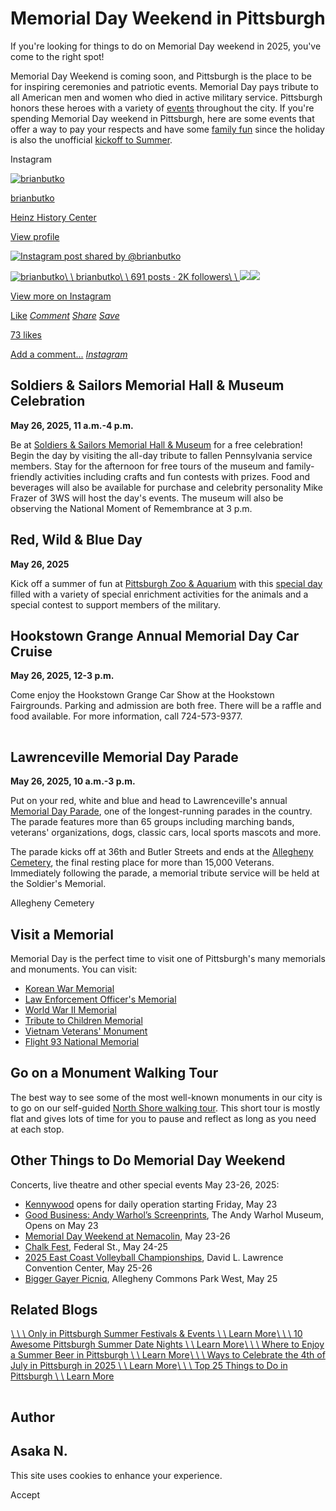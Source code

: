 # Memorial Day Weekend in Pittsburgh

If you're looking for things to do on Memorial Day weekend in 2025, you've come to the right spot!

Memorial Day Weekend is coming soon, and Pittsburgh is the place to be for inspiring ceremonies and patriotic events. Memorial Day pays tribute to all American men and women who died in active military service. Pittsburgh honors these heroes with a variety of [events](https://www.visitpittsburgh.com/events-festivals/) throughout the city. If you're spending Memorial Day weekend in Pittsburgh, here are some events that offer a way to pay your respects and have some [family fun](https://www.visitpittsburgh.com/things-to-do/family-fun/) since the holiday is also the unofficial [kickoff to Summer](https://www.visitpittsburgh.com/plan-your-trip/weather/summer-in-pittsburgh/).

Instagram

[![brianbutko](https://scontent.cdninstagram.com/v/t51.2885-19/474141679_1790887898330795_2354106273209708842_n.jpg?stp=dst-jpg_s150x150_tt6&efg=eyJ2ZW5jb2RlX3RhZyI6InByb2ZpbGVfcGljLmRqYW5nby4xMDQ4LmMyIn0&_nc_ht=scontent.cdninstagram.com&_nc_cat=111&_nc_oc=Q6cZ2QEiRDKqrJ5piYQyalNDGOc3ejwzn66fTW3RDqYL5DZMi5x2TMPk4F7WMwroMSjIAQo&_nc_ohc=Wp0z-cV9Kg8Q7kNvwGg51Lj&_nc_gid=utM0oN6XgDH-VDafmx8J4A&edm=APs17CUBAAAA&ccb=7-5&oh=00_AffHcDEbDNJLG2Vbk9rcvD-ctH4ynL0L-ccS6XPTTWG-1Q&oe=68EB2404&_nc_sid=10d13b)](https://www.instagram.com/stories/brianbutko/?utm_source=ig_embed&ig_rid=d5c1f6a8-ea7b-4c59-a43e-56035be7228f)

[brianbutko](https://www.instagram.com/brianbutko/?utm_source=ig_embed&ig_rid=d5c1f6a8-ea7b-4c59-a43e-56035be7228f)

[Heinz History Center](https://www.instagram.com/explore/locations/399338/heinz-history-center/?utm_source=ig_embed&ig_rid=d5c1f6a8-ea7b-4c59-a43e-56035be7228f)

[View profile](https://www.instagram.com/brianbutko/?utm_source=ig_embed&ig_rid=d5c1f6a8-ea7b-4c59-a43e-56035be7228f)

[![Instagram post shared by @brianbutko](https://scontent.cdninstagram.com/v/t51.2885-15/46985337_293997657893735_3584032567659456270_n.jpg?stp=dst-jpg_e35_s1080x1080_tt6&_nc_ht=scontent.cdninstagram.com&_nc_cat=111&_nc_oc=Q6cZ2QEiRDKqrJ5piYQyalNDGOc3ejwzn66fTW3RDqYL5DZMi5x2TMPk4F7WMwroMSjIAQo&_nc_ohc=xsevs14ALZcQ7kNvwEeoMPv&_nc_gid=utM0oN6XgDH-VDafmx8J4A&edm=APs17CUBAAAA&ccb=7-5&oh=00_AfcuVUwPTMoaEVPmvjntT9b7BLmgUwReaqGUwbLytq2TcQ&oe=68EB1E9C&_nc_sid=10d13b)](https://www.instagram.com/p/BrGF425hc36/?utm_source=ig_embed&ig_rid=d5c1f6a8-ea7b-4c59-a43e-56035be7228f)

[![brianbutko](https://scontent.cdninstagram.com/v/t51.2885-19/474141679_1790887898330795_2354106273209708842_n.jpg?stp=dst-jpg_s150x150_tt6&efg=eyJ2ZW5jb2RlX3RhZyI6InByb2ZpbGVfcGljLmRqYW5nby4xMDQ4LmMyIn0&_nc_ht=scontent.cdninstagram.com&_nc_cat=111&_nc_oc=Q6cZ2QEiRDKqrJ5piYQyalNDGOc3ejwzn66fTW3RDqYL5DZMi5x2TMPk4F7WMwroMSjIAQo&_nc_ohc=Wp0z-cV9Kg8Q7kNvwGg51Lj&_nc_gid=utM0oN6XgDH-VDafmx8J4A&edm=APs17CUBAAAA&ccb=7-5&oh=00_AffHcDEbDNJLG2Vbk9rcvD-ctH4ynL0L-ccS6XPTTWG-1Q&oe=68EB2404&_nc_sid=10d13b)\\
\\
brianbutko\\
\\
691 posts · 2K followers\\
\\
![](https://scontent.cdninstagram.com/v/t51.2885-15/561226723_18422580622107223_765364929164082643_n.jpg?stp=c0.158.1224.1224a_dst-jpg_e35_s240x240_tt6&efg=eyJ2ZW5jb2RlX3RhZyI6ImltYWdlX3VybGdlbi4xMjI0eDE1NDEuc2RyLmY4Mjc4Ny5kZWZhdWx0X2ltYWdlLmMyIn0&_nc_ht=scontent.cdninstagram.com&_nc_cat=107&_nc_oc=Q6cZ2QEiRDKqrJ5piYQyalNDGOc3ejwzn66fTW3RDqYL5DZMi5x2TMPk4F7WMwroMSjIAQo&_nc_ohc=fs1vgu_1ecAQ7kNvwEiFUYp&_nc_gid=utM0oN6XgDH-VDafmx8J4A&edm=APs17CUBAAAA&ccb=7-5&oh=00_Affkiq2_EAut0kZFEoQGJ6uG6Z6mR4I0BbFSH1mTDyoD3Q&oe=68EAF656&_nc_sid=10d13b)![](https://scontent.cdninstagram.com/v/t51.2885-15/553581174_18504153574070930_4528497514066441623_n.jpg?stp=dst-jpg_e35_s240x240_tt6&efg=eyJ2ZW5jb2RlX3RhZyI6ImltYWdlX3VybGdlbi4xMDgweDEwODAuc2RyLmY4Mjc4Ny5kZWZhdWx0X2ltYWdlLmMyIn0&_nc_ht=scontent.cdninstagram.com&_nc_cat=102&_nc_oc=Q6cZ2QEiRDKqrJ5piYQyalNDGOc3ejwzn66fTW3RDqYL5DZMi5x2TMPk4F7WMwroMSjIAQo&_nc_ohc=hh04zG5TLkwQ7kNvwHxg2JT&_nc_gid=utM0oN6XgDH-VDafmx8J4A&edm=APs17CUBAAAA&ccb=7-5&oh=00_Afc_Qf20rTs-oLDL0_3fLda740s1bG3mHR6RgDbMbNGGfQ&oe=68EB1309&_nc_sid=10d13b)](https://www.instagram.com/brianbutko/?utm_source=ig_embed&ig_rid=d5c1f6a8-ea7b-4c59-a43e-56035be7228f)

[View more on Instagram](https://www.instagram.com/brianbutko/?utm_source=ig_embed&ig_rid=d5c1f6a8-ea7b-4c59-a43e-56035be7228f)

[Like](https://www.instagram.com/p/BrGF425hc36/?utm_source=ig_embed&ig_rid=d5c1f6a8-ea7b-4c59-a43e-56035be7228f) [_Comment_](https://www.instagram.com/p/BrGF425hc36/?utm_source=ig_embed&ig_rid=d5c1f6a8-ea7b-4c59-a43e-56035be7228f) [_Share_](https://www.instagram.com/p/BrGF425hc36/?utm_source=ig_embed&ig_rid=d5c1f6a8-ea7b-4c59-a43e-56035be7228f) [_Save_](https://www.instagram.com/p/BrGF425hc36/?utm_source=ig_embed&ig_rid=d5c1f6a8-ea7b-4c59-a43e-56035be7228f)

[73 likes](https://www.instagram.com/p/BrGF425hc36/?utm_source=ig_embed&ig_rid=d5c1f6a8-ea7b-4c59-a43e-56035be7228f)

[Add a comment...](https://www.instagram.com/p/BrGF425hc36/?utm_source=ig_embed&ig_rid=d5c1f6a8-ea7b-4c59-a43e-56035be7228f) [_Instagram_](https://www.instagram.com/p/BrGF425hc36/?utm_source=ig_embed&ig_rid=d5c1f6a8-ea7b-4c59-a43e-56035be7228f)

## Soldiers & Sailors Memorial Hall & Museum Celebration

**May 26, 2025, 11 a.m.-4 p.m.**

Be at [Soldiers & Sailors Memorial Hall & Museum](https://www.soldiersandsailorshall.org/event/memorial-day-ceremony-celebration-3/?instance_id=367) for a free celebration! Begin the day by visiting the all-day tribute to fallen Pennsylvania service members. Stay for the afternoon for free tours of the museum and family-friendly activities including crafts and fun contests with prizes. Food and beverages will also be available for purchase and celebrity personality Mike Frazer of 3WS will host the day's events. The museum will also be observing the National Moment of Remembrance at 3 p.m.

## Red, Wild & Blue Day

**May 26, 2025**

Kick off a summer of fun at [Pittsburgh Zoo & Aquarium](https://www.visitpittsburgh.com/blog/insiders-guide-pittsburgh-zoo-ppg-aquarium/) with this [special day](https://www.pittsburghzoo.org/event/red-wild-blue-day/) filled with a variety of special enrichment activities for the animals and a special contest to support members of the military.

## Hookstown Grange Annual Memorial Day Car Cruise

**May 26, 2025, 12-3 p.m.**

Come enjoy the Hookstown Grange Car Show at the Hookstown Fairgrounds. Parking and admission are both free. There will be a raffle and food available. For more information, call 724-573-9377.

![A man on stilts wearing a red and white pinstripe pants and top hat, and a navy blazer at the Lawrenceville Memorial Day Parade](data:image/svg+xml;charset=utf-8,%3Csvg%20xmlns%3D%27http%3A%2F%2Fwww.w3.org%2F2000%2Fsvg%27%20width%3D%271%27%20height%3D%271%27%20style%3D%27background%3Atransparent%27%2F%3E)

## Lawrenceville Memorial Day Parade

**May 26, 2025, 10 a.m.-3 p.m.**

Put on your red, white and blue and head to Lawrenceville's annual [Memorial Day Parade](http://alleghenycemetery.com/index.php/news-events/), one of the longest-running parades in the country. The parade features more than 65 groups including marching bands, veterans' organizations, dogs, classic cars, local sports mascots and more.

The parade kicks off at 36th and Butler Streets and ends at the [Allegheny Cemetery](https://alleghenycemetery.com/), the final resting place for more than 15,000 Veterans. Immediately following the parade, a memorial tribute service will be held at the Soldier's Memorial.

Allegheny Cemetery

## Visit a Memorial

Memorial Day is the perfect time to visit one of Pittsburgh's many memorials and monuments. You can visit:

- [Korean War Memorial](https://www.google.com/maps/place/Korean+War+Memorial/@40.4456889,-80.0080784,15z/data=!4m2!3m1!1s0x0:0xbd298b363aee0931?sa=X&ved=2ahUKEwiC-LbV_bn3AhVZkIkEHWvVDJsQ_BJ6BAhnEAU)
- [Law Enforcement Officer's Memorial](https://www.pittsburghpa.gov/Safety/Police/About-Police/Fallen-Officer)
- [World War II Memorial](http://www.worldwar2pgh.org/)
- [Tribute to Children Memorial](http://tributetochildren.org/)
- [Vietnam Veterans' Monument](https://www.google.com/maps/place/Vietnam+Veterans'+Monument/@40.4452059,-80.0108408,15z/data=!4m2!3m1!1s0x0:0xa850990cd559ba3f?sa=X&ved=2ahUKEwjVur7o_bn3AhWskIkEHXoPD-kQ_BJ6BAhxEAU)
- [Flight 93 National Memorial](http://www.nps.gov/flni/index.htm)

## Go on a Monument Walking Tour

The best way to see some of the most well-known monuments in our city is to go on our self-guided [North Shore walking tour](https://www.visitpittsburgh.com/blog/north-shore-memorials/). This short tour is mostly flat and gives lots of time for you to pause and reflect as long as you need at each stop.

## Other Things to Do Memorial Day Weekend

Concerts, live theatre and other special events May 23-26, 2025:

- [Kennywood](https://www.visitpittsburgh.com/blog/insiders-guide-to-kennywood/) opens for daily operation starting Friday, May 23
- [Good Business: Andy Warhol’s Screenprints](https://www.visitpittsburgh.com/events/good-business-andy-warhols-screenprints/), The Andy Warhol Museum, Opens on May 23
- [Memorial Day Weekend at Nemacolin](https://www.visitpittsburgh.com/events/memorial-day-weekend-at-nemacolin/), May 23-26
- [Chalk Fest](https://riverlifepgh.org/chalkfest/), Federal St., May 24-25
- [2025 East Coast Volleyball Championships](https://eccvolleyball.com/), David L. Lawrence Convention Center, May 25-26
- [Bigger Gayer Picniq](https://qburgh.com/event/bigger-gayer-picniq-pittsburgh-pride-2025/), Allegheny Commons Park West, May 25

## Related Blogs

[![vintage race cars compete in the Vintage Grand Prix. A red car takes the lead](data:image/svg+xml;charset=utf-8,%3Csvg%20xmlns%3D%27http%3A%2F%2Fwww.w3.org%2F2000%2Fsvg%27%20width%3D%271%27%20height%3D%271%27%20style%3D%27background%3Atransparent%27%2F%3E)\\
\\
\\
Only in Pittsburgh Summer Festivals & Events \\
\\
Learn More](https://www.visitpittsburgh.com/blog/pittsburgh-summer-festivals/)[![](data:image/svg+xml;charset=utf-8,%3Csvg%20xmlns%3D%27http%3A%2F%2Fwww.w3.org%2F2000%2Fsvg%27%20width%3D%271%27%20height%3D%271%27%20style%3D%27background%3Atransparent%27%2F%3E)\\
\\
\\
10 Awesome Pittsburgh Summer Date Nights \\
\\
Learn More](https://www.visitpittsburgh.com/blog/10-awesome-pittsburgh-summer-date-nights/)[![](data:image/svg+xml;charset=utf-8,%3Csvg%20xmlns%3D%27http%3A%2F%2Fwww.w3.org%2F2000%2Fsvg%27%20width%3D%271%27%20height%3D%271%27%20style%3D%27background%3Atransparent%27%2F%3E)\\
\\
\\
Where to Enjoy a Summer Beer in Pittsburgh \\
\\
Learn More](https://www.visitpittsburgh.com/blog/where-to-enjoy-a-summer-beer-in-pittsburgh/)[![A colorful display of fireworks light up the night sky in Pittsburgh during the 4th of July.](data:image/svg+xml;charset=utf-8,%3Csvg%20xmlns%3D%27http%3A%2F%2Fwww.w3.org%2F2000%2Fsvg%27%20width%3D%271%27%20height%3D%271%27%20style%3D%27background%3Atransparent%27%2F%3E)\\
\\
\\
Ways to Celebrate the 4th of July in Pittsburgh in 2025 \\
\\
Learn More](https://www.visitpittsburgh.com/blog/celebrate-the-4th-of-july-in-pittsburgh/)[![](data:image/svg+xml;charset=utf-8,%3Csvg%20xmlns%3D%27http%3A%2F%2Fwww.w3.org%2F2000%2Fsvg%27%20width%3D%271%27%20height%3D%271%27%20style%3D%27background%3Atransparent%27%2F%3E)\\
\\
\\
Top 25 Things to Do in Pittsburgh \\
\\
Learn More](https://www.visitpittsburgh.com/blog/top-things-to-do/)

![Asaka N.](data:image/svg+xml;charset=utf-8,%3Csvg%20xmlns%3D%27http%3A%2F%2Fwww.w3.org%2F2000%2Fsvg%27%20width%3D%271%27%20height%3D%271%27%20style%3D%27background%3Atransparent%27%2F%3E)

## Author

## Asaka N.

This site uses cookies to enhance your experience.



Accept
